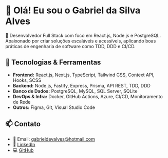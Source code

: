 # 👋 Olá! Eu sou o Gabriel da Silva Alves

🎯 Desenvolvedor Full Stack com foco em React.js, Node.js e PostgreSQL. Apaixonado por criar soluções escaláveis e acessíveis, aplicando boas práticas de engenharia de software como TDD, DDD e CI/CD.

## 🚀 Tecnologias & Ferramentas

- **Frontend:** React.js, Next.js, TypeScript, Tailwind CSS, Context API, Hooks, SCSS
- **Backend:** Node.js, Fastify, Express, Prisma, API REST, TDD, DDD
- **Banco de Dados:** PostgreSQL, MySQL, SQL Server, SQLite
- **DevOps & Infra:** Docker, GitHub Actions, Azure, CI/CD, Monitoramento de Rede
- **Outros:** Figma, Git, Visual Studio Code


## 📫 Contato

- 📧 Email: gabrieldevalves@hotmail.com
- 💼 [LinkedIn](https://linkedin.com/in/Gabrielmxn)
- 💻 [GitHub](https://github.com/Gabrielmxn)
